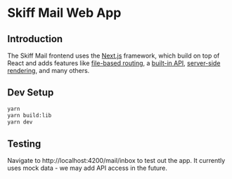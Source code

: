 # Skiff Mail Web App

## Introduction

The Skiff Mail frontend uses the [Next.js](https://nextjs.org/docs) framework, which build on top of React and adds features like [file-based routing](https://nextjs.org/docs/routing/introduction), a [built-in API](https://nextjs.org/docs/routing/introduction), [server-side rendering](https://nextjs.org/docs/basic-features/data-fetching/get-server-side-props), and many others.

## Dev Setup

```bash
yarn
yarn build:lib
yarn dev
```

## Testing

Navigate to http://localhost:4200/mail/inbox to test out the app. It currently uses mock data - we may add API access in the future.
